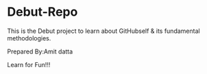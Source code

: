 # Debut-Repo
This is the Debut project to learn about GitHubself & its  fundamental methodologies.

Prepared By:Amit datta 
<p> Learn for Fun!!!</p>
